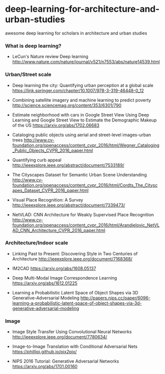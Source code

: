 # deep-learning-for-architecture-and-urban-studies
awesome deep learning for scholars in architecture and urban studies


### What is deep learning?
- LeCun's Nature review
Deep learning
http://www.nature.com/nature/journal/v521/n7553/abs/nature14539.html



### Urban/Street scale

- Deep learning the city: Quantifying urban perception at a global scale
https://link.springer.com/chapter/10.1007/978-3-319-46448-0_12

- Combining satellite imagery and machine learning to predict poverty
http://science.sciencemag.org/content/353/6301/790

- Estimate neighborhood with cars in Google Street View 
Using Deep Learning and Google Street View to Estimate the Demographic Makeup of the US
https://arxiv.org/abs/1702.06683

- Cataloging public objects using aerial and street-level images-urban trees
http://www.cv-foundation.org/openaccess/content_cvpr_2016/html/Wegner_Cataloging_Public_Objects_CVPR_2016_paper.html

- Quantifying curb appeal
http://ieeexplore.ieee.org/abstract/document/7533189/

- The Cityscapes Dataset for Semantic Urban Scene Understanding
http://www.cv-foundation.org/openaccess/content_cvpr_2016/html/Cordts_The_Cityscapes_Dataset_CVPR_2016_paper.html

- Visual Place Recognition: A Survey
http://ieeexplore.ieee.org/abstract/document/7339473/

- NetVLAD: CNN Architecture for Weakly Supervised Place Recognition
http://www.cv-foundation.org/openaccess/content_cvpr_2016/html/Arandjelovic_NetVLAD_CNN_Architecture_CVPR_2016_paper.html



### Architecture/Indoor scale

- Linking Past to Present: Discovering Style in Two Centuries of Architecture
http://ieeexplore.ieee.org/document/7168368/

- IM2CAD
https://arxiv.org/abs/1608.05137

- Deep Multi-Modal Image Correspondence Learning
https://arxiv.org/abs/1612.01225

- Learning a Probabilistic Latent Space of Object Shapes via 3D Generative-Adversarial Modeling
http://papers.nips.cc/paper/6096-learning-a-probabilistic-latent-space-of-object-shapes-via-3d-generative-adversarial-modeling


### Image

- Image Style Transfer Using Convolutional Neural Networks
http://ieeexplore.ieee.org/document/7780634/

- Image-to-Image Translation with Conditional Adversarial Nets
https://phillipi.github.io/pix2pix/

- NIPS 2016 Tutorial: Generative Adversarial Networks
https://arxiv.org/abs/1701.00160
